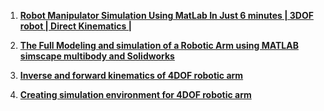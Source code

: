 1. **[Robot Manipulator Simulation Using MatLab In Just 6 minutes | 3DOF robot | Direct Kinematics |](https://www.youtube.com/watch?v=45QHZ0Rh0Uk&t=242s)**  
  
2. **[The Full Modeling and simulation of a Robotic Arm using MATLAB simscape multibody and Solidworks](https://www.youtube.com/watch?v=pDiwAA1cnb0&t=2506s)**  

3. **[Inverse and forward kinematics of 4DOF robotic arm
](https://www.youtube.com/watch?v=ay1ZwI3BqgA&t=638s)**  

4. **[Creating simulation environment for 4DOF robotic arm](https://www.youtube.com/watch?v=bsVaMxeRl5Y&t=253s)**
